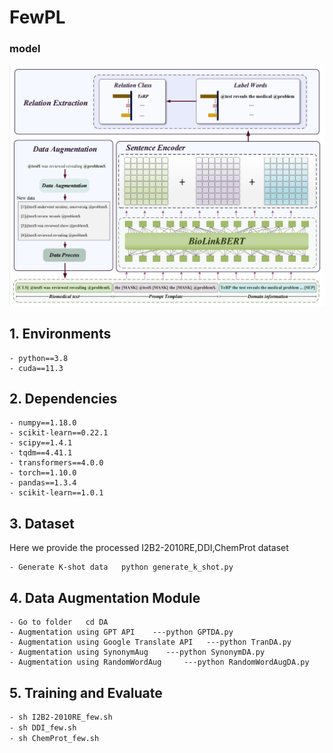 # FewPL
### model
<p align="center">
  <img src="./fig/model.png" />
</p>

## 1. Environments

```
- python==3.8
- cuda==11.3
```

## 2. Dependencies

```
- numpy==1.18.0
- scikit-learn==0.22.1
- scipy==1.4.1
- tqdm==4.41.1
- transformers==4.0.0
- torch==1.10.0
- pandas==1.3.4
- scikit-learn==1.0.1
```

## 3. Dataset

Here we provide the processed I2B2-2010RE,DDI,ChemProt dataset

```
- Generate K-shot data   python generate_k_shot.py 

```

## 4. Data Augmentation Module

```
- Go to folder   cd DA 
- Augmentation using GPT API    ---python GPTDA.py
- Augmentation using Google Translate API   ---python TranDA.py
- Augmentation using SynonymAug    ---python SynonymDA.py
- Augmentation using RandomWordAug     ---python RandomWordAugDA.py

```


## 5. Training and Evaluate

```bash
- sh I2B2-2010RE_few.sh
- sh DDI_few.sh
- sh ChemProt_few.sh
